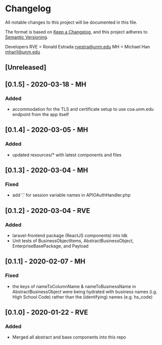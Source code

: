 # Changelog
All notable changes to this project will be documented in this file.

The format is based on [Keep a Changelog](https://keepachangelog.com/en/1.0.0/),
and this project adheres to [Semantic Versioning](https://semver.org/spec/v2.0.0.html).

Developers
RVE = Ronald Estrada <rvestra@unm.edu>
MH = Michael Han <mhan1@unm.edu>

## [Unreleased]

## [0.1.5] - 2020-03-18 - MH
### Added
- accommodation for the TLS and certificate setup to use coa.unm.edu endpoint from the app itself

## [0.1.4] - 2020-03-05 - MH
### Added
- updated resources/* with latest components and files

## [0.1.3] - 2020-03-04 - MH
### Fixed
- add '.' for session variable names in APIOAuthHandler.php

## [0.1.2] - 2020-03-04 - RVE
### Added
- laravel-frontend package (ReactJS components) into ldk
- Unit tests of BusinessObjectItems, AbstractBusinessObject, EnterpriseBasePackage, and Payload

## [0.1.1] - 2020-02-07 - MH
### Fixed
- the keys of nameToColumnName & nameToBusinessName in AbstractBusinessObject were being hydrated with business names (i.g. High School Code) rather than the (identifying) names (e.g. hs_code)

## [0.1.0] - 2020-01-22 - RVE
### Added
- Merged all abstract and base components into this repo
